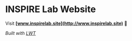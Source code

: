 
# INSPIRE Lab Website


Visit **[www.inspirelab.site](http://www.inspirelab.site)** 🚀

_Built with [LWT](https://greene-lab.gitbook.io/lab-website-template-docs)_
